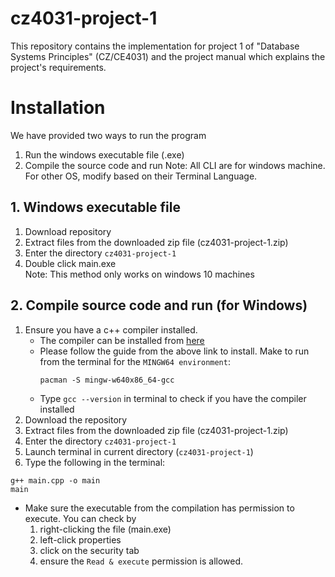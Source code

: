 # cz4031-project-1
This repository contains the implementation for project 1 of "Database Systems Principles" (CZ/CE4031) and the project manual which explains the project's requirements. 

# Installation
We have provided two ways to run the program
1. Run the windows executable file (.exe)
2. Compile the source code and run
Note: All CLI are for windows machine. For other OS, modify based on their Terminal Language.

## 1. Windows executable file

1. Download repository
2. Extract files from the downloaded zip file (cz4031-project-1.zip)
3. Enter the directory `cz4031-project-1` 
4. Double click main.exe  
Note: This method only works on windows 10 machines


## 2. Compile source code and run (for Windows)

1. Ensure you have a c++ compiler installed.
    * The compiler can be installed from [here](https://www.msys2.org/)
    * Please follow the guide from the above link to install. Make to run from the terminal for the `MINGW64 environment`:   
        ```
        pacman -S mingw-w640x86_64-gcc
        ```
    * Type `gcc --version` in terminal to check if you have the compiler installed
2. Download the repository
2. Extract files from the downloaded zip file (cz4031-project-1.zip)
3. Enter the directory `cz4031-project-1` 
4. Launch terminal in current directory (`cz4031-project-1`)
5. Type the following in the terminal:  
```
g++ main.cpp -o main
main
```
* Make sure the executable from the compilation has permission to execute. You can check by 
    1. right-clicking the file (main.exe)
    2. left-click properties
    3. click on the security tab
    4. ensure the `Read & execute` permission is allowed.




